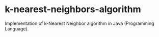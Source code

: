 # k-nearest-neighbors-algorithm
Implementation of k-Nearest Neighbor algorithm in Java (Programming Language). 
